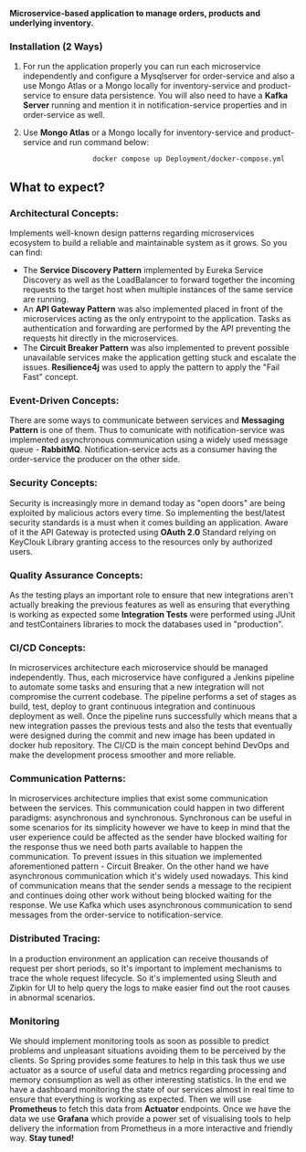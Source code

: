 **Microservice-based application to manage orders, products and underlying inventory.**

### Installation (2 Ways)
1) For run the application properly you can run each microservice independently and configure a Mysqlserver for order-service and also a use Mongo Atlas or a Mongo locally for inventory-service and product-service to ensure data persistence.
   You will also need to have a **Kafka Server** running and mention it in notification-service properties and in order-service as well.

2) Use **Mongo Atlas** or a Mongo locally for inventory-service and product-service and run command below:

                        docker compose up Deployment/docker-compose.yml

## What to expect?

### Architectural Concepts:

Implements well-known design patterns regarding microservices ecosystem to build a reliable and maintainable system as it grows. So you can find:

- The **Service Discovery Pattern** implemented by Eureka Service Discovery as well as the LoadBalancer to forward together the incoming requests to the target host when multiple instances of the same service are running.
- An **API Gateway Pattern** was also implemented placed in front of the microservices acting as the only entrypoint to the application. Tasks as authentication and forwarding are performed by the API preventing the requests hit directly in the microservices.
- The **Circuit Breaker Pattern** was also implemented to prevent possible unavailable services make the application getting stuck and escalate the issues. **Resilience4j** was used to apply the pattern to apply the "Fail Fast" concept.

### Event-Driven Concepts:
There are some ways to communicate between services and **Messaging Pattern** is one of them. Thus to comunicate with notification-service was implemented asynchronous communication using a widely used message queue - **RabbitMQ**. Notification-service acts as a consumer having the order-service the producer on the other side.

### Security Concepts:
Security is increasingly more in demand today as "open doors" are being exploited by malicious actors every time. So implementing the best/latest security standards is a must when it comes building an application.
Aware of it the API Gateway is protected using **OAuth 2.0** Standard relying on KeyClouk Library granting access to the resources only by authorized users.

### Quality Assurance Concepts:
As the testing plays an important role to ensure that new integrations aren't actually breaking the previous features as well as ensuring that everything is working as expected some **Integration Tests** were performed using JUnit and testContainers libraries to mock the databases used in "production".

### CI/CD Concepts:
In microservices architecture each microservice should be managed independently. Thus, each microservice have configured a Jenkins pipeline to automate some tasks and ensuring that a new integration will not compromise the current codebase.
The pipeline performs a set of stages as build, test, deploy to grant continuous integration and continuous deployment as well. Once the pipeline runs successfully which means that a new integration passes the previous tests and also the tests that eventually were designed during the commit and new image has been updated in docker hub repository.
The CI/CD is the main concept behind DevOps and make the development process smoother and more reliable.

### Communication Patterns:
In microservices architecture implies that exist some communication between the services. This communication could happen in two different paradigms: asynchronous and synchronous.
Synchronous can be useful in some scenarios for its simplicity however we have to keep in mind that the user experience could be affected as the sender have blocked waiting for the response thus we need both parts available to happen the communication. To prevent issues in this situation we implemented aforementioned pattern - Circuit Breaker.
On the other hand we have asynchronous communication which it's widely used nowadays. This kind of communication means that the sender sends a message to the recipient and continues doing other work without being blocked waiting for the response. We use Kafka which uses asynchronous communication to send messages from the order-service to notification-service.

### Distributed Tracing:
In a production environment an application can receive thousands of request per short periods, so It's important to implement mechanisms to trace the whole request lifecycle. So it's implemented using Sleuth and Zipkin for UI to help query the logs to make easier find out the root causes in abnormal scenarios.   

### Monitoring
We should implement monitoring tools as soon as possible to predict problems and unpleasant situations avoiding them to be perceived by the clients. So Spring provides some features to help in this task thus we use actuator as a source of useful data and metrics regarding processing and memory consumption as well as other interesting statistics.
In the end we have a dashboard monitoring the state of our services almost in real time to ensure that everything is working as expected.
Then we will use **Prometheus** to fetch this data from **Actuator** endpoints. Once we have the data we use **Grafana** which provide a power set of visualising tools to help delivery the information from Prometheus in a more interactive and friendly way.
**Stay tuned!**
